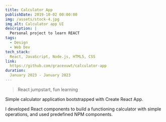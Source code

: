 ```yaml
---
title: Calculator App
publishDate: 2019-10-02 00:00:00
img: /assets/stock-4.jpg
img_alt: Calculator app UI
description: |
  Personal project to learn REACT
tags:
  - Design
  - Web Dev
tech_stack:
  React, JavaScript, Node.js, HTML5, CSS
link:
  https://github.com/gracexuwt/calculator-app
duration:
  January 2023 - January 2023
---
```


> React jumpstart, fun learning

Simple calculator application bootstrapped with Create React App.
	
I developed React components to build a functioning calculator with simple operations, and used predefined NPM components.

